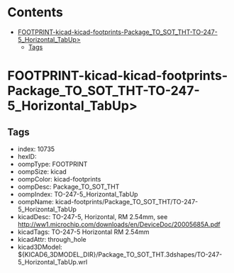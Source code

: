 



Contents
========

* [FOOTPRINT-kicad-kicad-footprints-Package_TO_SOT_THT-TO-247-5_Horizontal_TabUp>](#footprint-kicad-kicad-footprints-package_to_sot_tht-to-247-5_horizontal_tabup)
	* [Tags](#tags)

# FOOTPRINT-kicad-kicad-footprints-Package_TO_SOT_THT-TO-247-5_Horizontal_TabUp>

## Tags

- index: 10735
- hexID: 
- oompType: FOOTPRINT
- oompSize: kicad
- oompColor: kicad-footprints
- oompDesc: Package_TO_SOT_THT
- oompIndex: TO-247-5_Horizontal_TabUp
- oompName: kicad-footprints/Package_TO_SOT_THT/TO-247-5_Horizontal_TabUp
- kicadDesc: TO-247-5, Horizontal, RM 2.54mm, see http://ww1.microchip.com/downloads/en/DeviceDoc/20005685A.pdf
- kicadTags: TO-247-5 Horizontal RM 2.54mm
- kicadAttr: through_hole
- kicad3DModel: ${KICAD6_3DMODEL_DIR}/Package_TO_SOT_THT.3dshapes/TO-247-5_Horizontal_TabUp.wrl
